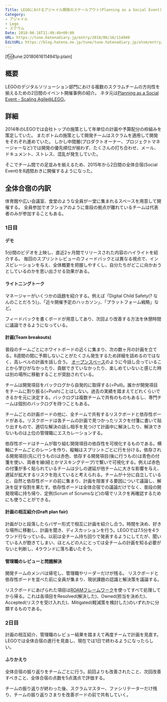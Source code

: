```yaml
---
Title: LEGOにおけるアジャイル開発のスケールアウト(Planning as a Social Event)
Category:
- アジャイル
- Lego
- スクラム
Date: 2018-06-16T11:49:49+09:00
URL: https://tune.hatenadiary.jp/entry/2018/06/16/114949
EditURL: https://blog.hatena.ne.jp/tune/tune.hatenadiary.jp/atom/entry/17391345971649283287
---
```


[f:id:tune:20180616114941p:plain]

## 概要

LEGOのデジタルソリューション部門における複数のスクラムチームの方向性を揃えるための2日間のイベント開催事例の紹介。
ネタ元は[Planning as a Social Event - Scaling Agile@LEGO](https://crisp.se/wp-content/uploads/2016/12/Agile@Lego.pdf)。

## 詳細

2014年のLEGOでは会社トップの施策として年単位の計画や予算配分の枠組みを策定していた。
またボトムの施策として開発チームはスクラムを適用して開発をそれぞれ進めていた。
しかし中間層(プロダクトオーナー、プロジェクトマネージャーなど)では開発の優先順位が揃わず、たくさんの打ち合わせ、メール、ドキュメント、ストレス、混乱が発生していた。

そこでチーム間での足並みを揃えるため、2015年から2日間の全体合宿(Social Event)を8週間おきに開催するようになった。

## 全体合宿の内訳

体育館や広い会議室、食堂のような全員が一堂に集まれるスペースを用意して開催する。
全員参加でオフショアのように普段の拠点が離れているチームは代表者のみが参加することもある。

### 1日目

#### デモ

5分間のビデオを上映し、直近2ヶ月間でリリースされた内容のハイライトを紹介する。
毎回のスプリントレビューのフィードバックとは異なる視点で、インスピレーションを与え、全体概要を把握しやすくし、自分たちがどこに向かおうとしているのかを思い出させる効果がある。

#### ライトニングトーク

マネージャーがいくつかの話題を紹介する。例えば「Digital Child Safety(? なんのことだろう)」、「近々開催予定のハッカソン」、「プラットフォーム戦略」など。

フィードバックを書くボードが用意してあり、次回より改善する方法を休憩時間に議論できるようになっている。

#### 計画(Team breakouts)

普段のチームごとにホワイトボードの近くに集まり、次の数ヶ月の計画を立てる。8週間の間に予期しないことがたくさん発生するため詳細を詰めるのではなく、高レベルの計画を話し合う。
[オープンスペース](https://tune.hatenadiary.jp/entry/2018/06/10/102059)のように今話し合っていることから学びがなかったり、貢献できていなかったり、楽しめていないと感じた時は別の場所に移動することが奨励されている。

チームは開発項目をバックログから自発的に取得する(=Pull)。誰かが開発項目をチームに割り振る(=Push)ことはしない。過去の実績を踏まえてどれくらいできるかを元に決定する。バックログは複数チームで共有のものもあるし、専門チームは個別のバックログを持つこともある。

チームごとの計画ボードの他に、全チームで共有するリスクボードと依存性ボードがある。リスクボードは各チームの計画で見つかったリスクを付箋に書いて貼り出すもので、適切な解決の話し相手を見つけて計画中に解決したり、解決できないものは上位の管理職にエスカレーションする。

依存性ボードはチームが取り組む開発項目の依存性を可視化するものである。横軸にチームごとのレーンを作り、縦軸はスプリントごとに行を分ける。依存される開発項目(先に行うもの)は赤色、依存する開発項目(後に行うもの)は青色の付箋を使い、両者を線(紐とかマスキングテープ)で繋いで可視化する。例えば赤色の付箋が多く貼られているチームは少しの遅延が他チームに大きな影響を与え、遅延が拡大するリスクを抱えていると考えられる。チームが十分に自立していると、自然と依存性ボードの前に集まり、計画を阻害する要因について議論し、解決を促す役割を果たす。依存性ボードは全体合宿での議論だけでなく、普段の開発現場に持ち帰り、定例(Scrum of Scrumsなど)の場でリスクを再確認するためにも使うことができる。

#### 計画の相互紹介(Draft plan fair)

計画がひと段落したらバザー形式で相互に計画を紹介し合う。時間を決め、好きな場所に移動し、計画を聞き、ディスカッションを行う。LEGOでは7.5分を4ラウンド行なっている。以前は全チーム持ち回りで発表するようにしてたが、聞いている人が飽きてしまい、ほとんどの人にとっては全チームの計画を知る必要がないと判断し、4ラウンドに落ち着いたそう。

#### 管理職のレビューと問題解決

開発チームのメンバは帰宅し、管理職やリーダーだけが残る。
リスクボードと依存性ボードを並べた前に全員が集まり、現状課題の認識と解決策を議論する。

リスクボードにあげられた項目は[ROAMフレームワーク](https://www.101ways.com/risk-management-how-to-stop-risks-from-screwing-up-your-projects/)を使ってすべて処理してから帰る。これは各項目をResolved(解決した)、Owned(担当を決めた)、Accepted(リスクを受け入れた)、Mitigated(軽減策を検討した)のいずれかに分類するものである。

### 2日目

計画の相互紹介、管理職のレビュー結果を踏まえて再度チームで計画を見直す。
LEGOでは全体合宿の進行を見直し、現在では1日で終わるようになったらしい。

#### ふりかえり

全体合宿の振り返りをチームごとに行う。前回よりも改善されたこと、次回改善すべきこと、全体合宿の点数を5点満点で評価する。

チームの振り返りが終わった後、スクラムマスター、ファシリテーターだけ残り、チームの振り返りさまりを改善ボードの前で共有していく。
